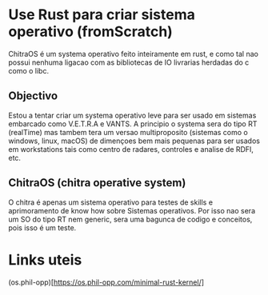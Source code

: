 # Use Rust para criar sistema operativo (fromScratch)

ChitraOS é um systema operativo feito inteiramente em rust, e como tal nao possui nenhuma ligacao com as bibliotecas de IO livrarias herdadas do c como o libc.

## Objectivo

Estou a tentar criar um systema operativo leve para ser usado em sistemas embarcado como V.E.T.R.A e VANTS.
A principio o systema sera do tipo RT (realTime) mas tambem tera um versao multiproposito (sistemas como o windows, linux, macOS) de dimençoes bem mais pequenas para ser usados em workstations tais como centro de radares, controles e analise de RDFI, etc.

## ChitraOS (chitra operative system)

O chitra é apenas um sistema operativo para testes de skills e aprimoramento de know how sobre Sistemas operativos. Por isso nao sera um SO do tipo RT nem generic, sera uma bagunca de codigo e conceitos, pois isso é um teste.

# Links uteis

(os.phil-opp)[https://os.phil-opp.com/minimal-rust-kernel/]
